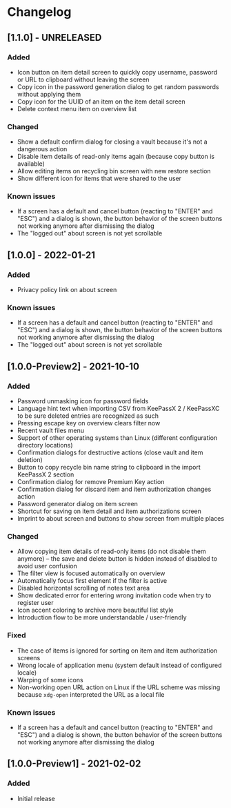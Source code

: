 # Changelog

## [1.1.0] - UNRELEASED

### Added
- Icon button on item detail screen to quickly copy username, password or URL to clipboard without leaving the screen
- Copy icon in the password generation dialog to get random passwords without applying them
- Copy icon for the UUID of an item on the item detail screen
- Delete context menu item on overview list

### Changed
- Show a default confirm dialog for closing a vault because it's not a dangerous action
- Disable item details of read-only items again (because copy button is available)
- Allow editing items on recycling bin screen with new restore section
- Show different icon for items that were shared to the user

### Known issues
- If a screen has a default and cancel button (reacting to "ENTER" and "ESC") and a dialog is shown, the button behavior of the screen buttons not working anymore after dismissing the dialog
- The "logged out" about screen is not yet scrollable

## [1.0.0] - 2022-01-21

### Added
- Privacy policy link on about screen

### Known issues
- If a screen has a default and cancel button (reacting to "ENTER" and "ESC") and a dialog is shown, the button behavior of the screen buttons not working anymore after dismissing the dialog
- The "logged out" about screen is not yet scrollable

## [1.0.0-Preview2] - 2021-10-10

### Added
- Password unmasking icon for password fields
- Language hint text when importing CSV from KeePassX 2 / KeePassXC to be sure deleted entries are recognized as such
- Pressing escape key on overview clears filter now
- Recent vault files menu
- Support of other operating systems than Linux (different configuration directory locations)
- Confirmation dialogs for destructive actions (close vault and item deletion)
- Button to copy recycle bin name string to clipboard in the import KeePassX 2 section
- Confirmation dialog for remove Premium Key action
- Confirmation dialog for discard item and item authorization changes action
- Password generator dialog on item screen
- Shortcut for saving on item detail and item authorizations screen
- Imprint to about screen and buttons to show screen from multiple places

### Changed
- Allow copying item details of read-only items (do not disable them anymore) – the save and delete button is hidden instead of disabled to avoid user confusion
- The filter view is focused automatically on overview
- Automatically focus first element if the filter is active
- Disabled horizontal scrolling of notes text area
- Show dedicated error for entering wrong invitation code when try to register user
- Icon accent coloring to archive more beautiful list style
- Introduction flow to be more understandable / user-friendly

### Fixed
- The case of items is ignored for sorting on item and item authorization screens
- Wrong locale of application menu (system default instead of configured locale)
- Warping of some icons
- Non-working open URL action on Linux if the URL scheme was missing because `xdg-open` interpreted the URL as a local file

### Known issues
- If a screen has a default and cancel button (reacting to "ENTER" and "ESC") and a dialog is shown, the button behavior of the screen buttons not working anymore after dismissing the dialog

## [1.0.0-Preview1] - 2021-02-02

### Added
- Initial release
